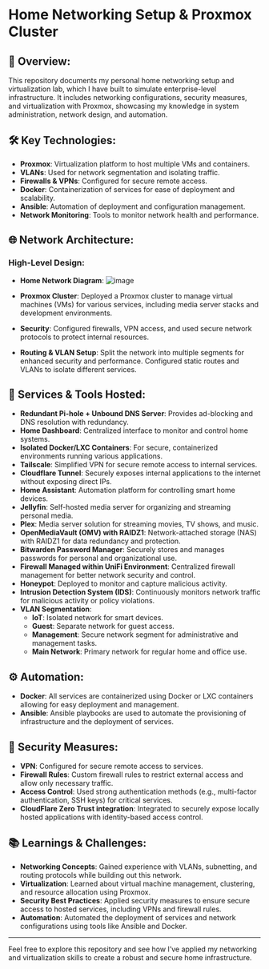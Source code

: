 # Home Networking Setup & Proxmox Cluster

## 🚀 Overview:
This repository documents my personal home networking setup and virtualization lab, which I have built to simulate enterprise-level infrastructure. It includes networking configurations, security measures, and virtualization with Proxmox, showcasing my knowledge in system administration, network design, and automation.

## 🛠️ Key Technologies:
- **Proxmox**: Virtualization platform to host multiple VMs and containers.
- **VLANs**: Used for network segmentation and isolating traffic.
- **Firewalls & VPNs**: Configured for secure remote access.
- **Docker**: Containerization of services for ease of deployment and scalability.
- **Ansible**: Automation of deployment and configuration management.
- **Network Monitoring**: Tools to monitor network health and performance.

## 🌐 Network Architecture:
### High-Level Design:
- **Home Network Diagram**: ![image](https://github.com/user-attachments/assets/89d16e09-e999-48db-9eef-ba70ed120210)

- **Proxmox Cluster**: Deployed a Proxmox cluster to manage virtual machines (VMs) for various services, including media server stacks and development environments.
- **Security**: Configured firewalls, VPN access, and used secure network protocols to protect internal resources.
- **Routing & VLAN Setup**: Split the network into multiple segments for enhanced security and performance. Configured static routes and VLANs to isolate different services.

## 🔧 Services & Tools Hosted:
- **Redundant Pi-hole + Unbound DNS Server**: Provides ad-blocking and DNS resolution with redundancy.
- **Home Dashboard**: Centralized interface to monitor and control home systems.
- **Isolated Docker/LXC Containers**: For secure, containerized environments running various applications.
- **Tailscale**: Simplified VPN for secure remote access to internal services.
- **Cloudflare Tunnel**: Securely exposes internal applications to the internet without exposing direct IPs.
- **Home Assistant**: Automation platform for controlling smart home devices.
- **Jellyfin**: Self-hosted media server for organizing and streaming personal media.
- **Plex**: Media server solution for streaming movies, TV shows, and music.
- **OpenMediaVault (OMV) with RAIDZ1**: Network-attached storage (NAS) with RAIDZ1 for data redundancy and protection.
- **Bitwarden Password Manager**: Securely stores and manages passwords for personal and organizational use.
- **Firewall Managed within UniFi Environment**: Centralized firewall management for better network security and control.
- **Honeypot**: Deployed to monitor and capture malicious activity.
- **Intrusion Detection System (IDS)**: Continuously monitors network traffic for malicious activity or policy violations.
- **VLAN Segmentation**:
  - **IoT**: Isolated network for smart devices.
  - **Guest**: Separate network for guest access.
  - **Management**: Secure network segment for administrative and management tasks.
  - **Main Network**: Primary network for regular home and office use.


## ⚙️ Automation:
- **Docker**: All services are containerized using Docker or LXC containers allowing for easy deployment and management.
- **Ansible**: Ansible playbooks are used to automate the provisioning of infrastructure and the deployment of services.


## 🔐 Security Measures:
- **VPN**: Configured for secure remote access to services.
- **Firewall Rules**: Custom firewall rules to restrict external access and allow only necessary traffic.
- **Access Control**: Used strong authentication methods (e.g., multi-factor authentication, SSH keys) for critical services.
- **CloudFlare Zero Trust integration**: Integrated to securely expose locally hosted applications with identity-based access control.

## 📚 Learnings & Challenges:
- **Networking Concepts**: Gained experience with VLANs, subnetting, and routing protocols while building out this network.
- **Virtualization**: Learned about virtual machine management, clustering, and resource allocation using Proxmox.
- **Security Best Practices**: Applied security measures to ensure secure access to hosted services, including VPNs and firewall rules.
- **Automation**: Automated the deployment of services and network configurations using tools like Ansible and Docker.

---

Feel free to explore this repository and see how I’ve applied my networking and virtualization skills to create a robust and secure home infrastructure.
